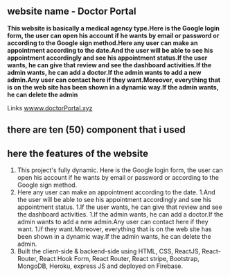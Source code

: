 ## website name - Doctor Portal

**This website is basically a medical agency type.Here is the Google login form, the user can open his account if he wants by email or password or according to the Google sign method.Here any user can make an appointment according to the date.And the user will be able to see his appointment accordingly and see his appointment status.If the user wants, he can give that review and see the dashboard activities.If the admin wants, he can add a doctor.If the admin wants to add a new admin.Any user can contact here if they want.Moreover, everything that is on the web site has been shown in a dynamic way.If the admin wants, he can delete the admin**

Links [wwww.doctorPortal.xyz](https://the-doctor-portal-agency.web.app/)

## there are ten (50) component that i used


## here the features of the website

1. This project's fully dynamic.  Here is the Google login form, the user can open his account if he wants by email or password or according to the Google sign method. 
1. Here any user can make an appointment according to the date.
1.And the user will be able to see his appointment accordingly and see his appointment status.
1.If the user wants, he can give that review and see the dashboard activities.
1.If the admin wants, he can add a doctor.If the admin wants to add a new admin.Any user can contact here if they want.
1.if they want.Moreover, everything that is on the web site has been shown in a dynamic way.If the admin wants, he can delete the admin.
1. Built the client-side & backend-side using HTML, CSS, ReactJS, React-Router,  React Hook Form, React Router, React stripe, Bootstrap, MongoDB, Heroku, express JS and deployed on Firebase.


